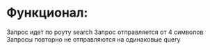 # Функционал:


Запрос идет по роуту search
Запрос отправляется от 4 символов
Запросы повторно не отправляются на одинаковые query